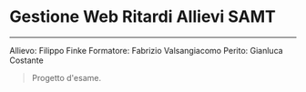 # Gestione Web Ritardi Allievi SAMT

---

Allievo: Filippo Finke
Formatore: Fabrizio Valsangiacomo
Perito: Gianluca Costante

> Progetto d'esame.